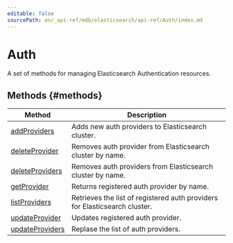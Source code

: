 ```yaml
---
editable: false
sourcePath: en/_api-ref/mdb/elasticsearch/api-ref/Auth/index.md
---
```


# Auth
A set of methods for managing Elasticsearch Authentication resources.

## Methods {#methods}
Method | Description
--- | ---
[addProviders](addProviders.md) | Adds new auth providers to Elasticsearch cluster.
[deleteProvider](deleteProvider.md) | Removes auth provider from Elasticsearch cluster by name.
[deleteProviders](deleteProviders.md) | Removes auth providers from Elasticsearch cluster by name.
[getProvider](getProvider.md) | Returns registered auth provider by name.
[listProviders](listProviders.md) | Retrieves the list of registered auth providers for Elasticsearch cluster.
[updateProvider](updateProvider.md) | Updates registered auth provider.
[updateProviders](updateProviders.md) | Replase the list of auth providers.